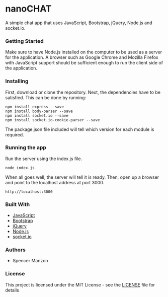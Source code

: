 # nanoCHAT
A simple chat app that uses JavaScript, Bootstrap, jQuery, Node.js and socket.io.

### Getting Started
Make sure to have Node.js installed on the computer to be used as a server for the application. A browser such as Google Chrome and Mozilla Firefox with JavaScript support should be sufficient enough to run the client side of the application.

### Installing

First, download or clone the repository.
Next, the dependencies have to be satisfied. This can be done by running:

```
npm install express --save
npm install body-parser --save
npm install socket.io --save
npm install socket.io-cookie-parser --save
```
The package.json file included will tell which version for each module is required.

### Running the app

Run the server using the index.js file.
```
node index.js
```
When all goes well, the server will tell it is ready.
Then, open up a browser and point to the localhost address at port 3000.
```
http://localhost:3000
```

### Built With

* [JavaScript](https://www.javascript.com/)
* [Bootstrap](https://getbootstrap.com/)
* [jQuery](https://jquery.com/)
* [Node.js](https://nodejs.org/en/)
* [socket.io](https://socket.io/)

### Authors

* Spencer Manzon

### License

This project is licensed under the MIT License - see the [LICENSE](LICENSE) file for details
